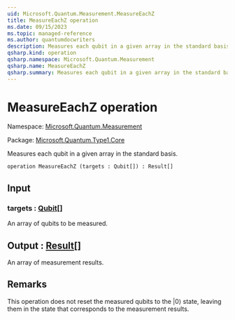 ```yaml
---
uid: Microsoft.Quantum.Measurement.MeasureEachZ
title: MeasureEachZ operation
ms.date: 09/15/2023
ms.topic: managed-reference
ms.author: quantumdocwriters
description: Measures each qubit in a given array in the standard basis.
qsharp.kind: operation
qsharp.namespace: Microsoft.Quantum.Measurement
qsharp.name: MeasureEachZ
qsharp.summary: Measures each qubit in a given array in the standard basis.
---
```


# MeasureEachZ operation

Namespace: [Microsoft.Quantum.Measurement](xref:Microsoft.Quantum.Measurement)

Package: [Microsoft.Quantum.Type1.Core](https://nuget.org/packages/Microsoft.Quantum.Type1.Core)


Measures each qubit in a given array in the standard basis.

```qsharp
operation MeasureEachZ (targets : Qubit[]) : Result[]
```


## Input

### targets : [Qubit](xref:microsoft.quantum.qsharp.valueliterals#qubit-literals)[]

An array of qubits to be measured.



## Output : [Result](xref:microsoft.quantum.qsharp.valueliterals#result-literal)[]

An array of measurement results.

## Remarks

This operation does not reset the measured qubits to the |0⟩ state,leaving them in the state that corresponds to the measurement results.
